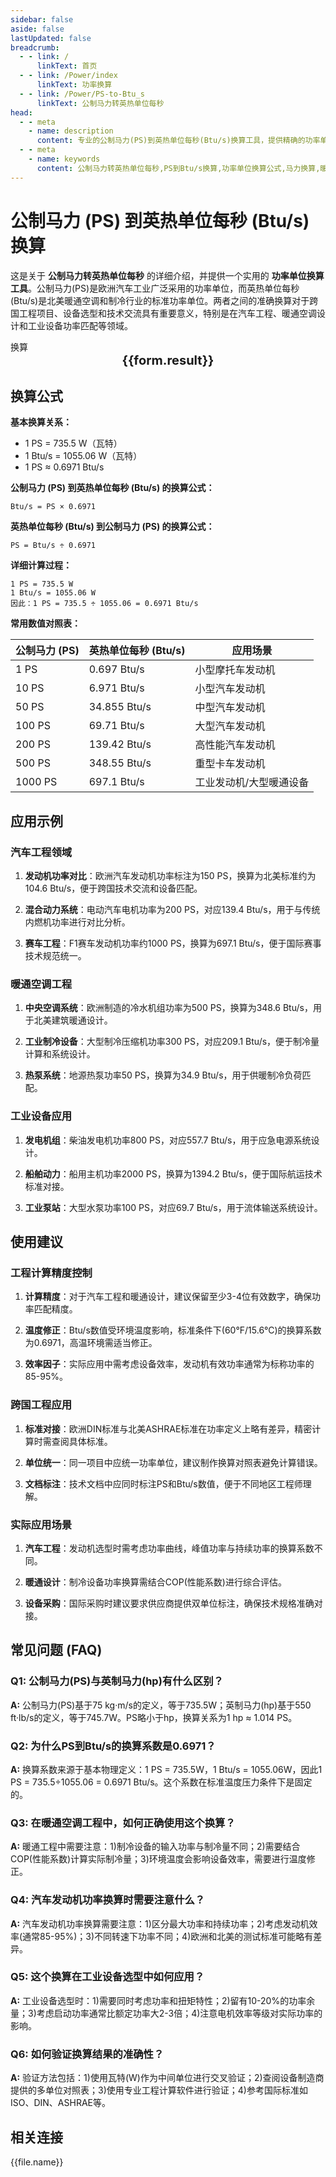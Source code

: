 ```yaml
---
sidebar: false
aside: false
lastUpdated: false
breadcrumb:
  - - link: /
      linkText: 首页
  - - link: /Power/index
      linkText: 功率换算
  - - link: /Power/PS-to-Btu_s
      linkText: 公制马力转英热单位每秒
head:
  - - meta
    - name: description
      content: 专业的公制马力(PS)到英热单位每秒(Btu/s)换算工具，提供精确的功率单位转换公式和实际应用场景。涵盖汽车马力、暖通空调、制冷设备等跨行业功率换算需求，支持PS转Btu/s在线计算。
  - - meta
    - name: keywords
      content: 公制马力转英热单位每秒,PS到Btu/s换算,功率单位换算公式,马力换算,暖通空调功率,制冷设备功率,汽车马力换算,PS换算工具,Btu/s计算,功率单位转换,欧洲马力标准,美制功率单位,跨国工程换算,暖通工程计算,空调制冷量换算
---
```

# 公制马力 (PS) 到英热单位每秒 (Btu/s) 换算

这是关于 **公制马力转英热单位每秒** 的详细介绍，并提供一个实用的 **功率单位换算工具**。公制马力(PS)是欧洲汽车工业广泛采用的功率单位，而英热单位每秒(Btu/s)是北美暖通空调和制冷行业的标准功率单位。两者之间的准确换算对于跨国工程项目、设备选型和技术交流具有重要意义，特别是在汽车工程、暖通空调设计和工业设备功率匹配等领域。

<script setup>
import { onMounted,reactive,inject ,ref  } from 'vue'
import { NButton,NForm ,NFormItem,NInput,NInputNumber,NSelect,NCard,useMessage ,NGrid ,NGi } from 'naive-ui'
import { defineClientComponent } from 'vitepress'
import { Power } from '../files';
const convert = inject('convert')
const seoKey = [
  '公制马力转英热单位每秒', 'PS到Btu/s换算', '马力换算', '暖通空调功率', '制冷设备功率',
  '汽车马力换算', 'PS换算工具', 'Btu/s计算', '功率单位转换', '欧洲马力标准',
  '美制功率单位', '跨国工程换算', '暖通工程计算', '空调制冷量换算', '功率单位换算公式'
];
const options =  [
  { "label": "公制马力 (PS)","value": "PS" },
  { "label": "英热单位每秒 (Btu/s)","value": "Btu/s" }
];
const formRef = ref(null);
const rules = {
  number:{
    required: true,
    type: 'number',
    trigger: "blur",
    message: '请输入数字'
  },
  to:{
    required: true,
    trigger: "select",
    message: '请选择转换单位'
  },
  from:{
    required: true,
    trigger: "select",
    message: '请选择原始单位'
  }
}
const form = reactive({
  number:null,
  to:'',
  from:'',
  result:'',
  title:'公制马力转英热单位每秒',
})
const convertHandler = (e) => {
   e.preventDefault();
  formRef.value?.validate((errors)=>{
    if (!errors) {
      form.result = `${form.number}${form.from} = ${convert(form.number).from(form.from).to(form.to)}${form.to}`
    }
  })
}
</script>

<n-card title="公制马力(PS)到英热单位每秒(Btu/s)换算器" embedded :bordered="false" hoverable>
  <n-form size="large" :model="form" ref='formRef' :rules="rules">
    <n-form-item label="数值"  path="number">
      <n-input-number size="large" style="width:100%" :min="0" v-model:value="form.number"   placeholder="请输入要换算的数值" />
    </n-form-item>
    <n-form-item label="从" path="from">
      <n-select  size="large" :options="options" v-model:value="form.from" placeholder="请选择原始单位" />
    </n-form-item>
    <n-form-item label="到" path="to">
      <n-select  size="large" :options="options" v-model:value="form.to" placeholder="请选择换算单位" />
    </n-form-item>
    <n-form-item>
      <n-button type="info" style="width:100%" @click="convertHandler">换算</n-button>
    </n-form-item>
  </n-form>
  <n-card  embedded :bordered="false" hoverable>
    <div  style="text-align:center;font-size:20px;">
      <strong>{{form.result}}</strong>
    </div>
  </n-card>
  <template #footer>
    <div style="font-size:12px;color:#666;text-align:center;">
      <span v-for="(key, index) in seoKey" :key="index">
        {{ key }}<span v-if="index < seoKey.length - 1"> | </span>
      </span>
    </div>
  </template>
</n-card>

## 换算公式

**基本换算关系：**
- 1 PS = 735.5 W（瓦特）
- 1 Btu/s = 1055.06 W（瓦特）
- 1 PS ≈ 0.6971 Btu/s

**公制马力 (PS) 到英热单位每秒 (Btu/s) 的换算公式：**

```
Btu/s = PS × 0.6971
```

**英热单位每秒 (Btu/s) 到公制马力 (PS) 的换算公式：**

```
PS = Btu/s ÷ 0.6971
```

**详细计算过程：**
```
1 PS = 735.5 W
1 Btu/s = 1055.06 W
因此：1 PS = 735.5 ÷ 1055.06 = 0.6971 Btu/s
```

**常用数值对照表：**

| 公制马力 (PS) | 英热单位每秒 (Btu/s) | 应用场景 |
|---------------|---------------------|----------|
| 1 PS | 0.697 Btu/s | 小型摩托车发动机 |
| 10 PS | 6.971 Btu/s | 小型汽车发动机 |
| 50 PS | 34.855 Btu/s | 中型汽车发动机 |
| 100 PS | 69.71 Btu/s | 大型汽车发动机 |
| 200 PS | 139.42 Btu/s | 高性能汽车发动机 |
| 500 PS | 348.55 Btu/s | 重型卡车发动机 |
| 1000 PS | 697.1 Btu/s | 工业发动机/大型暖通设备 |

## 应用示例

### 汽车工程领域
1. **发动机功率对比**：欧洲汽车发动机功率标注为150 PS，换算为北美标准约为104.6 Btu/s，便于跨国技术交流和设备匹配。

2. **混合动力系统**：电动汽车电机功率为200 PS，对应139.4 Btu/s，用于与传统内燃机功率进行对比分析。

3. **赛车工程**：F1赛车发动机功率约1000 PS，换算为697.1 Btu/s，便于国际赛事技术规范统一。

### 暖通空调工程
1. **中央空调系统**：欧洲制造的冷水机组功率为500 PS，换算为348.6 Btu/s，用于北美建筑暖通设计。

2. **工业制冷设备**：大型制冷压缩机功率300 PS，对应209.1 Btu/s，便于制冷量计算和系统设计。

3. **热泵系统**：地源热泵功率50 PS，换算为34.9 Btu/s，用于供暖制冷负荷匹配。

### 工业设备应用
1. **发电机组**：柴油发电机功率800 PS，对应557.7 Btu/s，用于应急电源系统设计。

2. **船舶动力**：船用主机功率2000 PS，换算为1394.2 Btu/s，便于国际航运技术标准对接。

3. **工业泵站**：大型水泵功率100 PS，对应69.7 Btu/s，用于流体输送系统设计。

## 使用建议

### 工程计算精度控制
1. **计算精度**：对于汽车工程和暖通设计，建议保留至少3-4位有效数字，确保功率匹配精度。

2. **温度修正**：Btu/s数值受环境温度影响，标准条件下(60°F/15.6°C)的换算系数为0.6971，高温环境需适当修正。

3. **效率因子**：实际应用中需考虑设备效率，发动机有效功率通常为标称功率的85-95%。

### 跨国工程应用
1. **标准对接**：欧洲DIN标准与北美ASHRAE标准在功率定义上略有差异，精密计算时需查阅具体标准。

2. **单位统一**：同一项目中应统一功率单位，建议制作换算对照表避免计算错误。

3. **文档标注**：技术文档中应同时标注PS和Btu/s数值，便于不同地区工程师理解。

### 实际应用场景
1. **汽车工程**：发动机选型时需考虑功率曲线，峰值功率与持续功率的换算系数不同。

2. **暖通设计**：制冷设备功率换算需结合COP(性能系数)进行综合评估。

3. **设备采购**：国际采购时建议要求供应商提供双单位标注，确保技术规格准确对接。

## 常见问题 (FAQ)

### Q1: 公制马力(PS)与英制马力(hp)有什么区别？
**A:** 公制马力(PS)基于75 kg·m/s的定义，等于735.5W；英制马力(hp)基于550 ft·lb/s的定义，等于745.7W。PS略小于hp，换算关系为1 hp ≈ 1.014 PS。

### Q2: 为什么PS到Btu/s的换算系数是0.6971？
**A:** 换算系数来源于基本物理定义：1 PS = 735.5W，1 Btu/s = 1055.06W，因此1 PS = 735.5÷1055.06 = 0.6971 Btu/s。这个系数在标准温度压力条件下是固定的。

### Q3: 在暖通空调工程中，如何正确使用这个换算？
**A:** 暖通工程中需要注意：1)制冷设备的输入功率与制冷量不同；2)需要结合COP(性能系数)计算实际制冷量；3)环境温度会影响设备效率，需要进行温度修正。

### Q4: 汽车发动机功率换算时需要注意什么？
**A:** 汽车发动机功率换算需要注意：1)区分最大功率和持续功率；2)考虑发动机效率(通常85-95%)；3)不同转速下功率不同；4)欧洲和北美的测试标准可能略有差异。

### Q5: 这个换算在工业设备选型中如何应用？
**A:** 工业设备选型时：1)需要同时考虑功率和扭矩特性；2)留有10-20%的功率余量；3)考虑启动功率通常比额定功率大2-3倍；4)注意电机效率等级对实际功率的影响。

### Q6: 如何验证换算结果的准确性？
**A:** 验证方法包括：1)使用瓦特(W)作为中间单位进行交叉验证；2)查阅设备制造商提供的多单位对照表；3)使用专业工程计算软件进行验证；4)参考国际标准如ISO、DIN、ASHRAE等。

## 相关连接
<n-grid x-gap="12" :cols="2">
  <n-gi v-for="(file,index) in Power" :key="index">
    <n-button
      text
      tag="a"
      :href="file.path"
      type="info"
    >
      {{file.name}}
    </n-button>
  </n-gi>
</n-grid>